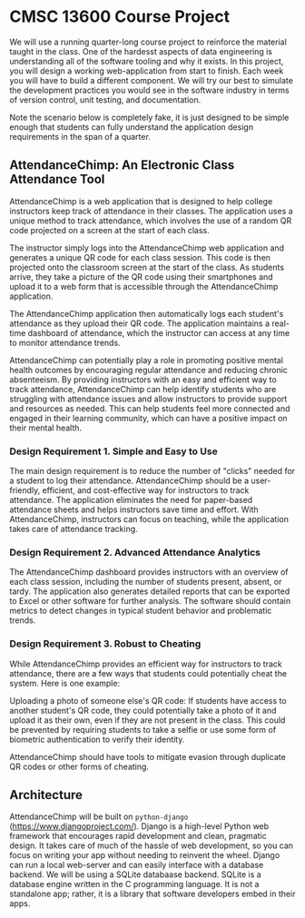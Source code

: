 # CMSC 13600 Course Project
We will use a running quarter-long course project to reinforce the material taught in the class. One of the hardesst aspects of data engineering is understanding all of the software tooling and why it exists. In this project, you will design a working web-application from start to finish. Each week you will have to build a different component. We will try our best to simulate the development practices you would see in the software industry in terms of version control, unit testing, and documentation. 

Note the scenario below is completely fake, it is just designed to be simple enough that students can fully understand the application design requirements in the span of a quarter.

## AttendanceChimp: An Electronic Class Attendance Tool
AttendanceChimp is a web application that is designed to help college instructors keep track of attendance in their classes. The application uses a unique method to track attendance, which involves the use of a random QR code projected on a screen at the start of each class.

The instructor simply logs into the AttendanceChimp web application and generates a unique QR code for each class session. This code is then projected onto the classroom screen at the start of the class. As students arrive, they take a picture of the QR code using their smartphones and upload it to a web form that is accessible through the AttendanceChimp application.

The AttendanceChimp application then automatically logs each student's attendance as they upload their QR code. The application maintains a real-time dashboard of attendance, which the instructor can access at any time to monitor attendance trends.

AttendanceChimp can potentially play a role in promoting positive mental health outcomes by encouraging regular attendance and reducing chronic absenteeism. By providing instructors with an easy and efficient way to track attendance, AttendanceChimp can help identify students who are struggling with attendance issues and allow instructors to provide support and resources as needed. This can help students feel more connected and engaged in their learning community, which can have a positive impact on their mental health.

### Design Requirement 1. Simple and Easy to Use
The main design requirement is to reduce the number of "clicks" needed for a student to log their attendance. AttendanceChimp should be a user-friendly, efficient, and cost-effective way for instructors to track attendance. The application eliminates the need for paper-based attendance sheets and helps instructors save time and effort. With AttendanceChimp, instructors can focus on teaching, while the application takes care of attendance tracking.

### Design Requirement 2. Advanced Attendance Analytics
The AttendanceChimp dashboard provides instructors with an overview of each class session, including the number of students present, absent, or tardy. The application also generates detailed reports that can be exported to Excel or other software for further analysis. The software should contain metrics to detect changes in typical student behavior and problematic trends.

### Design Requirement 3. Robust to Cheating
While AttendanceChimp provides an efficient way for instructors to track attendance, there are a few ways that students could potentially cheat the system. Here is one example:

Uploading a photo of someone else's QR code: If students have access to another student's QR code, they could potentially take a photo of it and upload it as their own, even if they are not present in the class. This could be prevented by requiring students to take a selfie or use some form of biometric authentication to verify their identity.

AttendanceChimp should have tools to mitigate evasion through duplicate QR codes or other forms of cheating.

## Architecture
AttendanceChimp will be built on `python-django` (https://www.djangoproject.com/). Django is a high-level Python web framework that encourages rapid development and clean, pragmatic design. It takes care of much of the hassle of web development, so you can focus on writing your app without needing to reinvent the wheel. Django can run a local web-server and can easily interface with a database backend. We will be using a SQLite databaase backend. SQLite is a database engine written in the C programming language. It is not a standalone app; rather, it is a library that software developers embed in their apps.
